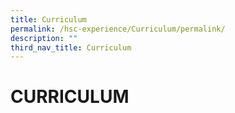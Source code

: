 ```yaml
---
title: Curriculum
permalink: /hsc-experience/Curriculum/permalink/
description: ""
third_nav_title: Curriculum
---
```

CURRICULUM
==========